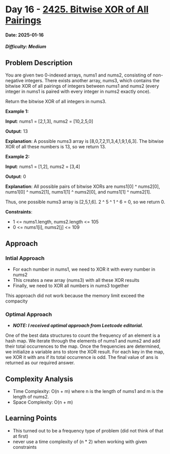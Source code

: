 # Day 16 - [2425. Bitwise XOR of All Pairings](https://leetcode.com/problems/bitwise-xor-of-all-pairings/description/?envType=daily-question&envId=2025-01-16)
#### Date: 2025-01-16

##### Difficulty: Medium

## Problem Description
You are given two 0-indexed arrays, nums1 and nums2, consisting of non-negative integers. There exists another array, nums3, which contains the bitwise XOR of all pairings of integers between nums1 and nums2 (every integer in nums1 is paired with every integer in nums2 exactly once).

Return the bitwise XOR of all integers in nums3.

 

**Example 1:**

**Input**: nums1 = [2,1,3], nums2 = [10,2,5,0]

**Output**: 13

**Explanation**:
A possible nums3 array is [8,0,7,2,11,3,4,1,9,1,6,3].
The bitwise XOR of all these numbers is 13, so we return 13.

**Example 2:**

**Input**: nums1 = [1,2], nums2 = [3,4]

**Output**: 0

**Explanation**:
All possible pairs of bitwise XORs are nums1[0] ^ nums2[0], nums1[0] ^ nums2[1], nums1[1] ^ nums2[0],
and nums1[1] ^ nums2[1].

Thus, one possible nums3 array is [2,5,1,6].
2 ^ 5 ^ 1 ^ 6 = 0, so we return 0.
 

**Constraints**:

- 1 <= nums1.length, nums2.length <= 105
- 0 <= nums1[i], nums2[j] <= 109

## Approach
### Intial Approach

- For each number in nums1, we need to XOR it with every number in nums2
- This creates a new array (nums3) with all these XOR results
- Finally, we need to XOR all numbers in nums3 together

This approach did not work because the memory limit exceed the compacity

### Optimal Approach
- _**NOTE: I received optimal approach from Leetcode editorial.**_

One of the best data structures to count the frequency of an element is a hash map. 
We iterate through the elements of nums1 and nums2 and add their total occurrences to the map. 
Once the frequencies are determined, we initialize a variable ans to store the XOR result. 
For each key in the map, we XOR it with ans if its total occurrence is odd. 
The final value of ans is returned as our required answer.


## Complexity Analysis
- Time Complexity: O(n + m) where n is the length of nums1 and m is the length of nums2.
- Space Complexity: O(n + m)

## Learning Points
- This turned out to be a frequency type of problem (did not think of that at first)
- never use a time complexity of (n * 2) when working with given constraints